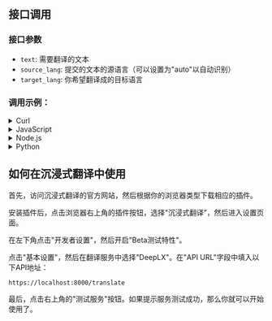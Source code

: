 ## 接口调用

### 接口参数

- `text`: 需要翻译的文本
- `source_lang`: 提交的文本的源语言（可以设置为"auto"以自动识别）
- `target_lang`: 你希望翻译成的目标语言

### 调用示例：

<details>
<summary>Curl</summary>

```bash
curl --location 'https://localhost:8000/translate' \
--header 'Content-Type: application/json' \
--data '{
    "text": "Hello, world!",
    "source_lang": "EN",
    "target_lang": "ZH"
}'
```
</details>

<details>
<summary>JavaScript</summary>

```javascript
var myHeaders = new Headers();
myHeaders.append("Content-Type", "application/json");

var raw = JSON.stringify({
  "text": "Hello, world!",
  "source_lang": "auto",
  "target_lang": "ZH"
});

var requestOptions = {
  method: 'POST',
  headers: myHeaders,
  body: raw,
  redirect: 'follow'
};

fetch("https://localhost:8000/translate", requestOptions)
  .then(response => response.text())
  .then(result => console.log(result))
  .catch(error => console.log('error', error));
```
</details>

<details>
<summary>Node.js</summary>

```javascript
const axios = require('axios');
let data = JSON.stringify({
  "text": "Hello, world!",
  "source_lang": "auto",
  "target_lang": "ZH"
});

let config = {
  method: 'post',
  maxBodyLength: Infinity,
  url: 'https://localhost:8000/translate',
  headers: { 
    'Content-Type': 'application/json'
  },
  data : data
};

axios.request(config)
.then((response) => {
  console.log(JSON.stringify(response.data));
})
.catch((error) => {
  console.log(error);
});
```
</details>

<details>
<summary>Python</summary>

```python
import requests
import json

url = "https://localhost:8000/translate"

payload = json.dumps({
  "text": "Hello, world!",
  "source_lang": "auto",
  "target_lang": "ZH"
})
headers = {
  'Content-Type': 'application/json'
}

response = requests.request("POST", url, headers=headers, data=payload)

print(response.text)
```
</details>

## 如何在沉浸式翻译中使用

首先，访问沉浸式翻译的官方网站，然后根据你的浏览器类型下载相应的插件。

安装插件后，点击浏览器右上角的插件按钮，选择"沉浸式翻译"，然后进入设置页面。

在左下角点击"开发者设置"，然后开启"Beta测试特性"。

点击"基本设置"，然后在翻译服务中选择"DeepLX"。在"API URL"字段中填入以下API地址：

```
https://localhost:8000/translate
```

最后，点击右上角的"测试服务"按钮。如果提示服务测试成功，那么你就可以开始使用了。
